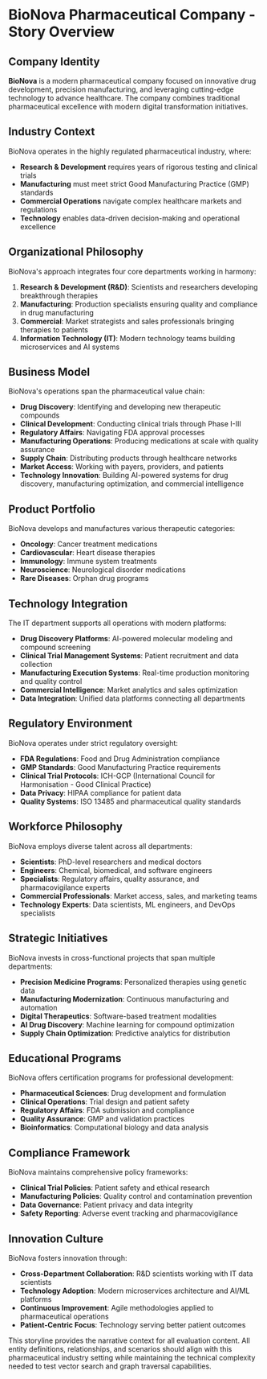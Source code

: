 # BioNova Pharmaceutical Company - Story Overview

## Company Identity

**BioNova** is a modern pharmaceutical company focused on innovative drug
development, precision manufacturing, and leveraging cutting-edge technology to
advance healthcare. The company combines traditional pharmaceutical excellence
with modern digital transformation initiatives.

## Industry Context

BioNova operates in the highly regulated pharmaceutical industry, where:

- **Research & Development** requires years of rigorous testing and clinical
  trials
- **Manufacturing** must meet strict Good Manufacturing Practice (GMP) standards
- **Commercial Operations** navigate complex healthcare markets and regulations
- **Technology** enables data-driven decision-making and operational excellence

## Organizational Philosophy

BioNova's approach integrates four core departments working in harmony:

1. **Research & Development (R&D)**: Scientists and researchers developing
   breakthrough therapies
2. **Manufacturing**: Production specialists ensuring quality and compliance in
   drug manufacturing
3. **Commercial**: Market strategists and sales professionals bringing therapies
   to patients
4. **Information Technology (IT)**: Modern technology teams building
   microservices and AI systems

## Business Model

BioNova's operations span the pharmaceutical value chain:

- **Drug Discovery**: Identifying and developing new therapeutic compounds
- **Clinical Development**: Conducting clinical trials through Phase I-III
- **Regulatory Affairs**: Navigating FDA approval processes
- **Manufacturing Operations**: Producing medications at scale with quality
  assurance
- **Supply Chain**: Distributing products through healthcare networks
- **Market Access**: Working with payers, providers, and patients
- **Technology Innovation**: Building AI-powered systems for drug discovery,
  manufacturing optimization, and commercial intelligence

## Product Portfolio

BioNova develops and manufactures various therapeutic categories:

- **Oncology**: Cancer treatment medications
- **Cardiovascular**: Heart disease therapies
- **Immunology**: Immune system treatments
- **Neuroscience**: Neurological disorder medications
- **Rare Diseases**: Orphan drug programs

## Technology Integration

The IT department supports all operations with modern platforms:

- **Drug Discovery Platforms**: AI-powered molecular modeling and compound
  screening
- **Clinical Trial Management Systems**: Patient recruitment and data collection
- **Manufacturing Execution Systems**: Real-time production monitoring and
  quality control
- **Commercial Intelligence**: Market analytics and sales optimization
- **Data Integration**: Unified data platforms connecting all departments

## Regulatory Environment

BioNova operates under strict regulatory oversight:

- **FDA Regulations**: Food and Drug Administration compliance
- **GMP Standards**: Good Manufacturing Practice requirements
- **Clinical Trial Protocols**: ICH-GCP (International Council for
  Harmonisation - Good Clinical Practice)
- **Data Privacy**: HIPAA compliance for patient data
- **Quality Systems**: ISO 13485 and pharmaceutical quality standards

## Workforce Philosophy

BioNova employs diverse talent across all departments:

- **Scientists**: PhD-level researchers and medical doctors
- **Engineers**: Chemical, biomedical, and software engineers
- **Specialists**: Regulatory affairs, quality assurance, and pharmacovigilance
  experts
- **Commercial Professionals**: Market access, sales, and marketing teams
- **Technology Experts**: Data scientists, ML engineers, and DevOps specialists

## Strategic Initiatives

BioNova invests in cross-functional projects that span multiple departments:

- **Precision Medicine Programs**: Personalized therapies using genetic data
- **Manufacturing Modernization**: Continuous manufacturing and automation
- **Digital Therapeutics**: Software-based treatment modalities
- **AI Drug Discovery**: Machine learning for compound optimization
- **Supply Chain Optimization**: Predictive analytics for distribution

## Educational Programs

BioNova offers certification programs for professional development:

- **Pharmaceutical Sciences**: Drug development and formulation
- **Clinical Operations**: Trial design and patient safety
- **Regulatory Affairs**: FDA submission and compliance
- **Quality Assurance**: GMP and validation practices
- **Bioinformatics**: Computational biology and data analysis

## Compliance Framework

BioNova maintains comprehensive policy frameworks:

- **Clinical Trial Policies**: Patient safety and ethical research
- **Manufacturing Policies**: Quality control and contamination prevention
- **Data Governance**: Patient privacy and data integrity
- **Safety Reporting**: Adverse event tracking and pharmacovigilance

## Innovation Culture

BioNova fosters innovation through:

- **Cross-Department Collaboration**: R&D scientists working with IT data
  scientists
- **Technology Adoption**: Modern microservices architecture and AI/ML platforms
- **Continuous Improvement**: Agile methodologies applied to pharmaceutical
  operations
- **Patient-Centric Focus**: Technology serving better patient outcomes

This storyline provides the narrative context for all evaluation content. All
entity definitions, relationships, and scenarios should align with this
pharmaceutical industry setting while maintaining the technical complexity
needed to test vector search and graph traversal capabilities.

